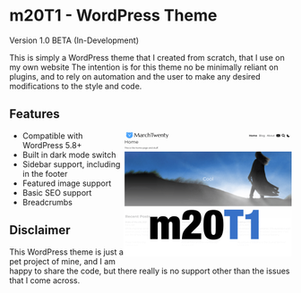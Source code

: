# m20T1 - WordPress Theme
Version 1.0 BETA (In-Development)

This is simply a WordPress theme that I created from scratch, that I use on my own website
The intention is for this theme no be minimally reliant on plugins, and to rely on automation and the user to make any desired modifications to the style and code.

## Features
<img src="https://github.com/midkiffaries/m20T1/blob/c30b7d20c3ab426311dea8624b8ea740a002bb31/screenshot.png" alt="Screenshot" width="300" align="right">

- Compatible with WordPress 5.8+
- Built in dark mode switch
- Sidebar support, including in the footer
- Featured image support
- Basic SEO support
- Breadcrumbs

## Disclaimer
This WordPress theme is just a pet project of mine, and I am happy to share the code, but there really is no support other than the issues that I come across.
